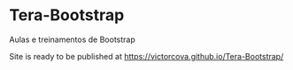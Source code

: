 # Tera-Bootstrap
Aulas e treinamentos de Bootstrap

Site is ready to be published at https://victorcova.github.io/Tera-Bootstrap/
